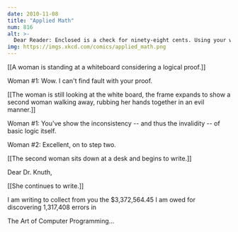 ```yaml
---
date: 2010-11-08
title: "Applied Math"
num: 816
alt: >-
  Dear Reader: Enclosed is a check for ninety-eight cents. Using your work, I have proven that this equals the amount you requested.
img: https://imgs.xkcd.com/comics/applied_math.png
---
```

[[A woman is standing at a whiteboard considering a logical proof.]]

Woman #1: Wow. I can't find fault with your proof.

[[The woman is still looking at the white board, the frame expands to show a second woman walking away, rubbing her hands together in an evil manner.]]

Woman #1: You've show the inconsistency -- and thus the invalidity -- of basic logic itself.

Woman #2: Excellent, on to step two.

[[The second woman sits down at a desk and begins to write.]]

Dear Dr. Knuth,

[[She continues to write.]]

I am writing to collect from you the $3,372,564.45 I am owed for discovering 1,317,408 errors in 

The Art of Computer Programming...

